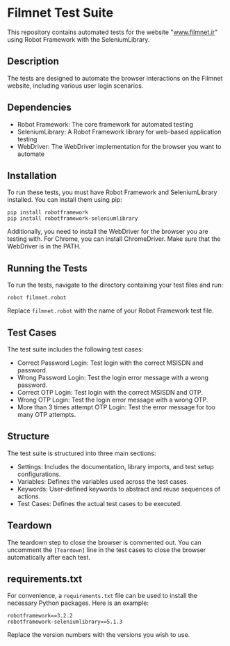 
# Filmnet Test Suite

This repository contains automated tests for the website "www.filmnet.ir" using Robot Framework with the SeleniumLibrary.

## Description

The tests are designed to automate the browser interactions on the Filmnet website, including various user login scenarios.

## Dependencies

- Robot Framework: The core framework for automated testing
- SeleniumLibrary: A Robot Framework library for web-based application testing
- WebDriver: The WebDriver implementation for the browser you want to automate

## Installation

To run these tests, you must have Robot Framework and SeleniumLibrary installed. You can install them using pip:

```
pip install robotframework
pip install robotframework-seleniumlibrary
```

Additionally, you need to install the WebDriver for the browser you are testing with. For Chrome, you can install ChromeDriver. Make sure that the WebDriver is in the PATH.

## Running the Tests

To run the tests, navigate to the directory containing your test files and run:

```
robot filmnet.robot
```

Replace `filmnet.robot` with the name of your Robot Framework test file.

## Test Cases

The test suite includes the following test cases:

- Correct Password Login: Test login with the correct MSISDN and password.
- Wrong Password Login: Test the login error message with a wrong password.
- Correct OTP Login: Test login with the correct MSISDN and OTP.
- Wrong OTP Login: Test the login error message with a wrong OTP.
- More than 3 times attempt OTP Login: Test the error message for too many OTP attempts.

## Structure

The test suite is structured into three main sections:

- Settings: Includes the documentation, library imports, and test setup configurations.
- Variables: Defines the variables used across the test cases.
- Keywords: User-defined keywords to abstract and reuse sequences of actions.
- Test Cases: Defines the actual test cases to be executed.

## Teardown

The teardown step to close the browser is commented out. You can uncomment the `[Teardown]` line in the test cases to close the browser automatically after each test.

## requirements.txt

For convenience, a `requirements.txt` file can be used to install the necessary Python packages. Here is an example:

```
robotframework==3.2.2
robotframework-seleniumlibrary==5.1.3
```

Replace the version numbers with the versions you wish to use.


